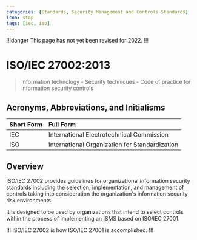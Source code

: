 ```yaml
---
categories: [Standards, Security Management and Controls Standards]
icon: stop
tags: [iec, iso]
---
```


!!!danger
This page has not yet been revised for 2022.
!!!

# ISO/IEC 27002:2013

> Information technology - Security techniques - Code of practice for information security controls

## Acronyms, Abbreviations, and Initialisms

Short Form | Full Form
:--- | :---
IEC | International Electrotechnical Commission
ISO | International Organization for Standardization

## Overview

ISO/IEC 27002 provides guidelines for organizational information security standards including the selection, implementation, and management of controls taking into consideration the organization's information security risk environments.

It is designed to be used by organizations that intend to select controls within the process of implementing an ISMS based on ISO/IEC 27001.

!!!
ISO/IEC 27002 is how ISO/IEC 27001 is accomplished.
!!!
